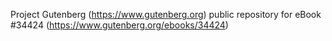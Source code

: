 Project Gutenberg (https://www.gutenberg.org) public repository for eBook #34424 (https://www.gutenberg.org/ebooks/34424)
